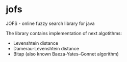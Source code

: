 jofs
====

JOFS - online fuzzy search library for java

The library contains implementation of next algotithms:
- Levenshtein distance
- Damerau-Levenshtein distance
- Bitap (also known Baeza-Yates–Gonnet algorithm)
